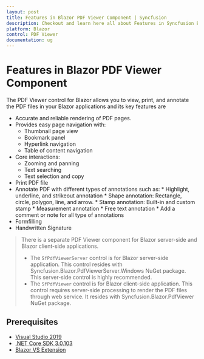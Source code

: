 ```yaml
---
layout: post
title: Features in Blazor PDF Viewer Component | Syncfusion
description: Checkout and learn here all about Features in Syncfusion Blazor PDF Viewer component and much more details.
platform: Blazor
control: PDF Viewer
documentation: ug
---
```


# Features in Blazor PDF Viewer Component

The PDF Viewer control for Blazor allows you to view, print, and annotate the PDF files in your Blazor applications and its key features are
* Accurate and reliable rendering of PDF pages.
* Provides easy page navigation with:
    * Thumbnail page view
    * Bookmark panel
    * Hyperlink navigation
    * Table of content navigation
* Core interactions:
    * Zooming and panning
    * Text searching
    * Text selection and copy
* Print PDF file
* Annotate PDF with different types of annotations such as:
      * Highlight, underline, and strikeout annotation
      * Shape annotation: Rectangle, circle, polygon, line, and arrow.
      * Stamp annotation: Built-in and custom stamp
      * Measurement annotation
      * Free text annotation
      * Add a comment or note for all type of annotations
* Formfilling
* Handwritten Signature

> There is a separate PDF Viewer component for Blazor server-side and Blazor client-side applications.
>* The `SfPdfViewerServer` control is for Blazor server-side application. This control resides with Syncfusion.Blazor.PdfViewerServer.Windows NuGet package. This server-side control is highly recommended.
>* The `SfPdfViewer` control is for Blazor client-side application. This control requires server-side processing to render the PDF files through web service. It resides with Syncfusion.Blazor.PdfViewer NuGet package.

## Prerequisites

* [Visual Studio 2019](https://visualstudio.microsoft.com/vs/)
* [.NET Core SDK 3.0.103](https://dotnet.microsoft.com/download/dotnet-core/3.0)
* [Blazor VS Extension](https://marketplace.visualstudio.com/items?itemName=aspnet.blazor)
